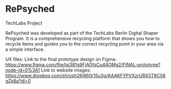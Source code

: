 # RePsyched
TechLabs Project

RePsyched was developed as part of the TechLabs Berlin Digital Shaper Program. It is a comprehensive recycling platform that shows you how to recycle items and guides you to the correct recycling point in your area via a simple interface.

UX files:
Link to the final prototype design on Figma: https://www.figma.com/file/lxi381g9FjAOfsCu44OMg2/FINAL-prototype?node-id=0%3A1
Link to website images: https://www.dropbox.com/sh/osh26j860r15u3g/AAAKFYPVXzrUBX3T8C58gZk8a?dl=0
